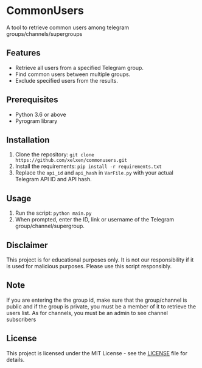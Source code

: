 # CommonUsers

A tool to retrieve common users among telegram groups/channels/supergroups

## Features

- Retrieve all users from a specified Telegram group.
- Find common users between multiple groups.
- Exclude specified users from the results.

## Prerequisites

- Python 3.6 or above
- Pyrogram library

## Installation

1. Clone the repository: `git clone https://github.com/xelxen/commonusers.git`
2. Install the requirements: `pip install -r requirements.txt`
3. Replace the `api_id` and `api_hash` in `VarFile.py` with your actual Telegram API ID and API hash.

## Usage

1. Run the script: `python main.py`
2. When prompted, enter the ID, link or username of the Telegram group/channel/supergroup.

## Disclaimer

This project is for educational purposes only. It is not our responsibility if it is used for malicious purposes. Please use this script responsibly.

## Note

If you are entering the the group id, make sure that the group/channel is public and if the group is private, you must be a member of it to retrieve the users list. As for channels, you must be an admin to see channel subscribers

## License

This project is licensed under the MIT License - see the [LICENSE](LICENSE) file for details.
